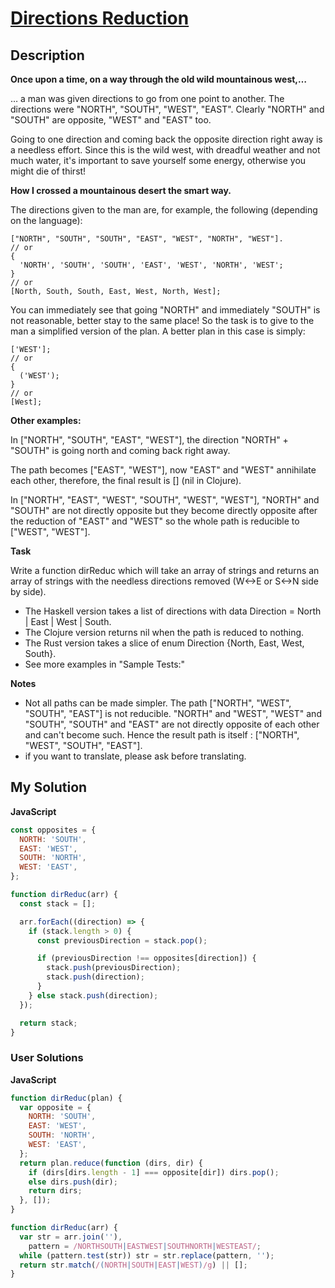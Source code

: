 # [Directions Reduction](https://www.codewars.com/kata/550f22f4d758534c1100025a)

## Description

**Once upon a time, on a way through the old wild mountainous west,…**

… a man was given directions to go from one point to another. The directions were "NORTH", "SOUTH", "WEST", "EAST". Clearly "NORTH" and "SOUTH" are opposite, "WEST" and "EAST" too.

Going to one direction and coming back the opposite direction right away is a needless effort. Since this is the wild west, with dreadful weather and not much water, it's important to save yourself some energy, otherwise you might die of thirst!

**How I crossed a mountainous desert the smart way.**

The directions given to the man are, for example, the following (depending on the language):

```
["NORTH", "SOUTH", "SOUTH", "EAST", "WEST", "NORTH", "WEST"].
// or
{
  'NORTH', 'SOUTH', 'SOUTH', 'EAST', 'WEST', 'NORTH', 'WEST';
}
// or
[North, South, South, East, West, North, West];
```

You can immediately see that going "NORTH" and immediately "SOUTH" is not reasonable, better stay to the same place! So the task is to give to the man a simplified version of the plan. A better plan in this case is simply:

```
['WEST'];
// or
{
  ('WEST');
}
// or
[West];
```

**Other examples:**

In ["NORTH", "SOUTH", "EAST", "WEST"], the direction "NORTH" + "SOUTH" is going north and coming back right away.

The path becomes ["EAST", "WEST"], now "EAST" and "WEST" annihilate each other, therefore, the final result is [] (nil in Clojure).

In ["NORTH", "EAST", "WEST", "SOUTH", "WEST", "WEST"], "NORTH" and "SOUTH" are not directly opposite but they become directly opposite after the reduction of "EAST" and "WEST" so the whole path is reducible to ["WEST", "WEST"].

**Task**

Write a function dirReduc which will take an array of strings and returns an array of strings with the needless directions removed (W<->E or S<->N side by side).

- The Haskell version takes a list of directions with data Direction = North | East | West | South.
- The Clojure version returns nil when the path is reduced to nothing.
- The Rust version takes a slice of enum Direction {North, East, West, South}.
- See more examples in "Sample Tests:"

**Notes**

- Not all paths can be made simpler. The path ["NORTH", "WEST", "SOUTH", "EAST"] is not reducible. "NORTH" and "WEST", "WEST" and "SOUTH", "SOUTH" and "EAST" are not directly opposite of each other and can't become such. Hence the result path is itself : ["NORTH", "WEST", "SOUTH", "EAST"].
- if you want to translate, please ask before translating.

## My Solution

**JavaScript**

```js
const opposites = {
  NORTH: 'SOUTH',
  EAST: 'WEST',
  SOUTH: 'NORTH',
  WEST: 'EAST',
};

function dirReduc(arr) {
  const stack = [];

  arr.forEach((direction) => {
    if (stack.length > 0) {
      const previousDirection = stack.pop();

      if (previousDirection !== opposites[direction]) {
        stack.push(previousDirection);
        stack.push(direction);
      }
    } else stack.push(direction);
  });

  return stack;
}
```

### User Solutions

**JavaScript**

```js
function dirReduc(plan) {
  var opposite = {
    NORTH: 'SOUTH',
    EAST: 'WEST',
    SOUTH: 'NORTH',
    WEST: 'EAST',
  };
  return plan.reduce(function (dirs, dir) {
    if (dirs[dirs.length - 1] === opposite[dir]) dirs.pop();
    else dirs.push(dir);
    return dirs;
  }, []);
}
```

```js
function dirReduc(arr) {
  var str = arr.join(''),
    pattern = /NORTHSOUTH|EASTWEST|SOUTHNORTH|WESTEAST/;
  while (pattern.test(str)) str = str.replace(pattern, '');
  return str.match(/(NORTH|SOUTH|EAST|WEST)/g) || [];
}
```

